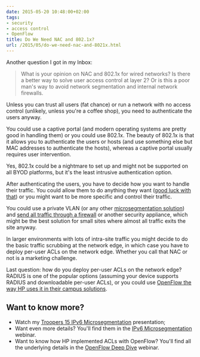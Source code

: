 ```yaml
---
date: 2015-05-20 10:48:00+02:00
tags:
- security
- access control
- OpenFlow
title: Do We Need NAC and 802.1x?
url: /2015/05/do-we-need-nac-and-8021x.html
---
```

Another question I got in my Inbox:

> What is your opinion on NAC and 802.1x for wired networks? Is there a better way to solve user access control at layer 2? Or is this a poor man\'s way to avoid network segmentation and internal network firewalls.

Unless you can trust all users (fat chance) or run a network with no access control (unlikely, unless you're a coffee shop), you need to authenticate the users anyway.
<!--more-->
You could use a captive portal (and modern operating systems are pretty good in handling them) or you could use 802.1x. The beauty of 802.1x is that it allows you to authenticate the users or hosts (and use something else but MAC addresses to authenticate the hosts), whereas a captive portal usually requires user intervention.

Yes, 802.1x could be a nightmare to set up and might not be supported on all BYOD platforms, but it's the least intrusive authentication option.

After authenticating the users, you have to decide how you want to handle their traffic. You could allow them to do anything they want ([good luck with that](/2013/04/compromised-security-zone-game-over-or.html)) or you might want to be more specific and control their traffic.

You could use a private VLAN (or any other [microsegmentation solution](http://www.ipspace.net/IPv6_Microsegmentation)) and [send all traffic through a firewall](/2015/05/replacing-central-router-with-next.html) or another security appliance, which might be the best solution for small sites where almost all traffic exits the site anyway.

In larger environments with lots of intra-site traffic you might decide to do the basic traffic scrubbing at the network edge, in which case you have to deploy per-user ACLs on the network edge. Whether you call that NAC or not is a marketing challenge.

Last question: how do you deploy per-user ACLs on the network edge? RADIUS is one of the popular options (assuming your device supports RADIUS and downloadable per-user ACLs), or you could use [OpenFlow the way HP uses it in their campus solutions](/2015/05/openflow-in-hp-campus-solutions-on.html).

## Want to know more?

-   Watch my [Troopers 15 IPv6 Microsegmentation](/2015/04/video-ipv6-microsegmentation.html) presentation;
-   Want even more details? You'll find them in the [IPv6 Microsegmentation](http://www.ipspace.net/IPv6_Microsegmentation) webinar.
-   Want to know how HP implemented ACLs with OpenFlow? You'll find all the underlying details in the [OpenFlow Deep Dive](http://www.ipspace.net/OpenFlow_Deep_Dive) webinar.
